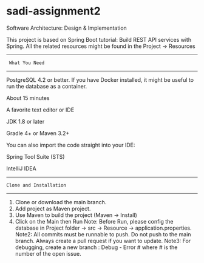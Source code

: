 # sadi-assignment2
Software Architecture: Design &amp; Implementation

This project is based on Spring Boot tutorial: Build REST API services with Spring.
All the related resources might be found in the Project -> Resources

***********************
     What You Need
***********************


PostgreSQL 4.2 or better. If you have Docker installed, it might be useful to run the database as a container.

About 15 minutes

A favorite text editor or IDE

JDK 1.8 or later

Gradle 4+ or Maven 3.2+

You can also import the code straight into your IDE:

Spring Tool Suite (STS)

IntelliJ IDEA

********************************
    Clone and Installation
********************************

1. Clone or download the main branch.
2. Add project as Maven project.
3. Use Maven to build the project (Maven -> Install)
4. Click on the Main then Run
Note: Before Run, please config the database in Project folder -> src -> Resource -> application.properties.
Note2: All commits must be runnable to push. Do not push to the main branch. Always create a pull request if you want to update.
Note3: For debugging, create a new branch : Debug - Error # where # is the number of the open issue.


